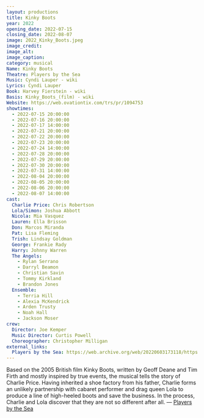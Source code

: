 ```yaml
---
layout: productions
title: Kinky Boots
year: 2022
opening_date: 2022-07-15
closing_date: 2022-08-07
image: 2022_Kinky_Boots.jpeg
image_credit: 
image_alt:
image_caption:
category: musical
Name: Kinky Boots
Theatre: Players by the Sea
Music: Cyndi Lauper - wiki
Lyrics: Cyndi Lauper
Book: Harvey Fierstein - wiki
Basis: Kinky_Boots_(film) - wiki
Website: https://web.ovationtix.com/trs/pr/1094753
showtimes: 
  - 2022-07-15 20:00:00
  - 2022-07-16 20:00:00
  - 2022-07-17 14:00:00
  - 2022-07-21 20:00:00
  - 2022-07-22 20:00:00
  - 2022-07-23 20:00:00
  - 2022-07-24 14:00:00
  - 2022-07-28 20:00:00
  - 2022-07-29 20:00:00
  - 2022-07-30 20:00:00
  - 2022-07-31 14:00:00
  - 2022-08-04 20:00:00
  - 2022-08-05 20:00:00
  - 2022-08-06 20:00:00
  - 2022-08-07 14:00:00
cast:
  Charlie Price: Chris Robertson
  Lola/Simon: Joshua Abbott
  Nicola: Mia Vasquez
  Lauren: Ella Brisson
  Don: Marcos Miranda
  Pat: Lisa Fleming
  Trish: Lindsay Goldman
  George: Frankie Rady
  Harry: Johnny Warren
  The Angels: 
    - Rylan Serrano
    - Darryl Beamon
    - Christian Savin
    - Tommy Kirkland
    - Brandon Jones
  Ensemble: 
    - Terria Hill
    - Alexia McKendrick
    - Arden Trusty
    - Noah Hall
    - Jackson Moser
crew:
  Director: Joe Kemper
  Music Director: Curtis Powell
  Choreographer: Christopher Milligan
external_links: 
  Players by the Sea: https://web.archive.org/web/20220603173118/https://www.playersbythesea.org/dancenation
---
```

Based on the 2005 British film Kinky Boots, written by Geoff Deane and Tim Firth and mostly inspired by true events, the musical tells the story of Charlie Price. Having inherited a shoe factory from his father, Charlie forms an unlikely partnership with cabaret performer and drag queen Lola to produce a line of high-heeled boots and save the business. In the process, Charlie and Lola discover that they are not so different after all. — [Players by the Sea](https://web.archive.org/web/20220603173118/https://www.playersbythesea.org/dancenation)
